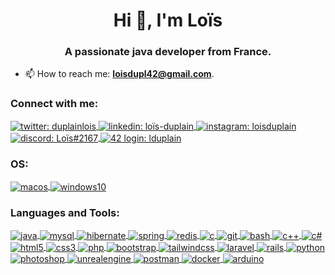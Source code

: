 <h1 align="center">Hi 👋, I'm Loïs</h1>
<h3 align="center">A passionate java developer from France.</h3>

- 📫 How to reach me: **loisdupl42@gmail.com**.


<h3 align="left">
Connect with me:
</h3>
<p align="left">
	<a href="https://twitter.com/duplainlois" target="_blank">
		<img align="center" src="https://img.shields.io/badge/-TWITTER-00acee?style=for-the-badge&logo=twitter&logoColor=white" alt="twitter: duplainlois"/>
	</a>
	<a href="https://linkedin.com/in/loïs-duplain" target="_blank">
		<img align="center" src="https://img.shields.io/badge/-LINKEDIN-0077B5?style=for-the-badge&logo=linkedin&logoColor=white" alt="linkedin: loïs-duplain"/>
	</a>
	<a href="https://instagram.com/loisduplain" target="_blank">
		<img align="center" src="https://img.shields.io/badge/-INSTAGRAM-C13584?style=for-the-badge&logo=instagram&logoColor=white" alt="instagram: loisduplain"/>
	</a>
	<a href="https://discord.com/" target="_blank">
		<img align="center" src="https://img.shields.io/badge/-DISCORD:_Lo%C3%AFs%232167-7289da?style=for-the-badge&logo=discord&logoColor=white" alt="discord: Loïs#2167"/>
	</a>
  <a href="https://profile.intra.42.fr/users/lduplain/" target="_blank">
		<img align="center" src="https://img.shields.io/badge/-LOGIN:_lduplain-2DD57B?style=for-the-badge&logo=42&logoColor=white" alt="42 login: lduplain"/>
	</a>
</p>

<h3 align="left">
OS:
</h3>
<p align="left">
	<a href="https://www.apple.com/fr/macos/" target="_blank">
		<img align="center" src="https://img.shields.io/badge/-MACOS_BIG_SUR-C13584?style=for-the-badge&logo=apple&logoColor=white" alt="macos"/>
	</a>
  <a href="https://fr.wikipedia.org/wiki/Windows_10" target="_blank">
		<img align="center" src="https://img.shields.io/badge/-WINDOWS_10-00adef?style=for-the-badge&logo=windows&logoColor=white" alt="windows10"/>
	</a>
</p>

<h3 align="left">
Languages and Tools:
</h3>
<p align="left">
	<a href="https://www.java.com" target="_blank">
		<img align="center" src="https://img.shields.io/badge/-JAVA-f89820?style=for-the-badge&logo=Java&logoColor=white" alt="java"/>
	</a>
	<a href="https://www.mysql.com/" target="_blank">
		<img align="center" src="https://img.shields.io/badge/-MYSQL-4479A1?logo=MySQL&style=for-the-badge&logoColor=white" alt="mysql"/>
	</a>
	<a href="https://hibernate.org/" target="_blank">
		<img align="center" src="https://img.shields.io/badge/-HIBERNATE-59666C?logo=Hibernate&style=for-the-badge&logoColor=white" alt="hibernate"/>
	</a>
  	<a href="https://spring.io/" target="_blank">
		<img align="center" src="https://img.shields.io/badge/-SPRING-6DB33F?logo=Spring&style=for-the-badge&logoColor=white" alt="spring"/>
	</a>
	<a href="https://redis.io/" target="_blank">
		<img align="center" src="https://img.shields.io/badge/-REDIS-DC382D?logo=Redis&style=for-the-badge&logoColor=white" alt="redis"/>
	</a>
	<a href="https://www.cprogramming.com/" target="_blank">
		<img align="center" src="https://img.shields.io/badge/-C-A8B9CC?logo=C&style=for-the-badge&logoColor=white" alt="c"/>
	</a>
	<a href="https://git-scm.com/" target="_blank">
		<img align="center" src="https://img.shields.io/badge/-GIT-F05032?logo=Git&style=for-the-badge&logoColor=white" alt="git"/>
	</a>
	<a href="https://www.gnu.org/software/bash/" target="_blank">
		<img align="center" src="https://img.shields.io/badge/-BASH-4EAA25?logo=GNU%20Bash&style=for-the-badge&logoColor=white" alt="bash"/>
	</a>
	<a href="https://www.w3schools.com/cpp/" target="_blank">
		<img align="center" src="https://img.shields.io/badge/-C++-00599C?logo=C%2B%2B&style=for-the-badge&logoColor=white" alt="c++"/>
	</a>
	<a href="https://www.w3schools.com/cs/" target="_blank">
		<img align="center" src="https://img.shields.io/badge/-C%23-239120?logo=C%20Sharp&style=for-the-badge&logoColor=white" alt="c#"/>
	</a>
	<a href="https://www.w3.org/html/" target="_blank">
		<img align="center" src="https://img.shields.io/badge/-HTML5-E34F26?logo=HTML5&style=for-the-badge&logoColor=white" alt="html5"/>
	</a>
	<a href="https://www.w3schools.com/css/" target="_blank">
		<img align="center" src="https://img.shields.io/badge/-CSS3-1572B6?logo=CSS3&style=for-the-badge&logoColor=white" alt="css3"/>
	</a>
	<a href="https://www.php.net" target="_blank">
		<img align="center" src="https://img.shields.io/badge/-PHP-777BB4?logo=PHP&style=for-the-badge&logoColor=white" alt="php"/>
	</a>
	<a href="https://getbootstrap.com" target="_blank">
		<img align="center" src="https://img.shields.io/badge/-BOOTSTRAP-7952B3?logo=Bootstrap&style=for-the-badge&logoColor=white" alt="bootstrap"/>
	</a>
	<a href="https://tailwindcss.com/" target="_blank">
		<img align="center" src="https://img.shields.io/badge/-TAILWIND%20CSS-38B2AC?logo=Tailwind%20CSS&style=for-the-badge&logoColor=white" alt="tailwindcss"/>
	</a>
	<a href="https://laravel.com/" target="_blank">
		<img align="center" src="https://img.shields.io/badge/-LARAVEL-FF2D20?logo=Laravel&style=for-the-badge&logoColor=white" alt="laravel"/>
	</a>
	<a href="https://rubyonrails.org" target="_blank">
		<img align="center" src="https://img.shields.io/badge/-RAILS-CC0000?logo=Ruby%20on%20Rails&style=for-the-badge&logoColor=white" alt="rails"/>
	</a>
	<a href="https://www.python.org" target="_blank">
		<img align="center" src="https://img.shields.io/badge/-PYTHON-3776AB?logo=Python&style=for-the-badge&logoColor=white" alt="python"/>
	</a>
	<a href="https://www.photoshop.com/en" target="_blank">
		<img align="center" src="https://img.shields.io/badge/-PHOTOSHOP-31A8FF?logo=Adobe%20Photoshop&style=for-the-badge&logoColor=white" alt="photoshop"/>
	</a>
	<a href="https://unrealengine.com/" target="_blank">
		<img align="center" src="https://img.shields.io/badge/-UNREAL%20ENGINE-313131?logo=Unreal%20Engine&style=for-the-badge&logoColor=white" alt="unrealengine"/>
	</a>
	<a href="https://postman.com" target="_blank">
		<img align="center" src="https://img.shields.io/badge/-POSTMAN-FF6C37?logo=Postman&style=for-the-badge&logoColor=white" alt="postman"/>
	</a>
	<a href="https://www.docker.com/" target="_blank">
		<img align="center" src="https://img.shields.io/badge/-DOCKER-2496ED?logo=Docker&style=for-the-badge&logoColor=white" alt="docker"/>
	</a>
	<a href="https://www.arduino.cc/" target="_blank">
		<img align="center" src="https://img.shields.io/badge/-ARDUINO-00979D?logo=Arduino&style=for-the-badge&logoColor=white" alt="arduino"/>
	</a>
</p>
